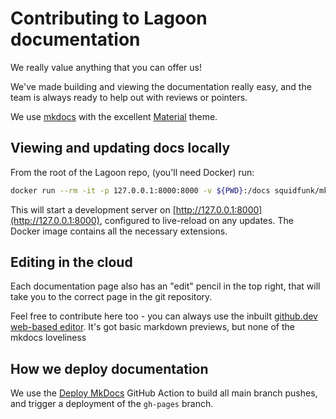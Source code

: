 # Contributing to Lagoon documentation

We really value anything that you can offer us!

We've made building and viewing the documentation really easy, and the team is always ready to help out with reviews or pointers.

We use [mkdocs](https://www.mkdocs.org/) with the excellent [Material](https://squidfunk.github.io/mkdocs-material/) theme.

## Viewing and updating docs locally

From the root of the Lagoon repo, (you'll need Docker) run:

```bash
docker run --rm -it -p 127.0.0.1:8000:8000 -v ${PWD}:/docs squidfunk/mkdocs-material
```

<!-- markdown-link-check-disable-next-line -->
This will start a development server on [http://127.0.0.1:8000](http://127.0.0.1:8000), configured to live-reload on any updates.
The Docker image contains all the necessary extensions.

## Editing in the cloud

Each documentation page also has an "edit" pencil in the top right, that will take you to the correct page in the git repository.

Feel free to contribute here too - you can always use the inbuilt [github.dev web-based editor](https://docs.github.com/en/codespaces/the-githubdev-web-based-editor).
It's got basic markdown previews, but none of the mkdocs loveliness

## How we deploy documentation

We use the [Deploy MkDocs](https://github.com/marketplace/actions/deploy-mkdocs) GitHub Action to build all main branch pushes, and trigger a deployment of the `gh-pages` branch.
